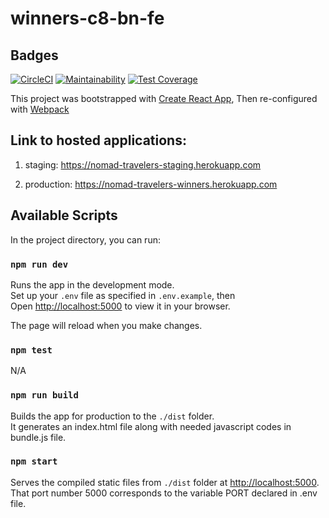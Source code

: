 # winners-c8-bn-fe

## Badges

[![CircleCI](https://dl.circleci.com/status-badge/img/gh/atlp-rwanda/winners-c8-bn-fe/tree/develop.svg?style=svg)](https://dl.circleci.com/status-badge/redirect/gh/atlp-rwanda/winners-c8-bn-fe/tree/develop)
[![Maintainability](https://api.codeclimate.com/v1/badges/d02e604287934cad14c7/maintainability)](https://codeclimate.com/github/atlp-rwanda/winners-c8-bn-fe/maintainability)
[![Test Coverage](https://api.codeclimate.com/v1/badges/d02e604287934cad14c7/test_coverage)](https://codeclimate.com/github/atlp-rwanda/winners-c8-bn-fe/test_coverage)

This project was bootstrapped with [Create React App](https://github.com/facebook/create-react-app), Then re-configured with [Webpack](https://www.educative.io/answers/how-to-create-a-react-application-with-webpack)

## Link to hosted applications:
1. staging:
https://nomad-travelers-staging.herokuapp.com

2. production:
https://nomad-travelers-winners.herokuapp.com

## Available Scripts

In the project directory, you can run:

### `npm run dev`

Runs the app in the development mode.\
Set up your `.env` file as specified in `.env.example`, then \
Open [http://localhost:5000](http://localhost:5000) to view it in your browser.

The page will reload when you make changes.

### `npm test`

N/A

### `npm run build`

Builds the app for production to the `./dist` folder.\
It generates an index.html file along with needed javascript codes in bundle.js file.

### `npm start`

Serves the compiled static files from `./dist` folder at [http://localhost:5000](http://localhost:5000).\
That port number 5000 corresponds to the variable PORT declared in .env file.
